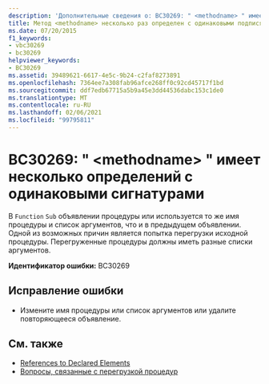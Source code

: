 ```yaml
---
description: 'Дополнительные сведения о: BC30269: " <methodname> " имеет несколько определений с одинаковыми сигнатурами'
title: Метод <methodname> несколько раз определен с одинаковыми подписями
ms.date: 07/20/2015
f1_keywords:
- vbc30269
- bc30269
helpviewer_keywords:
- BC30269
ms.assetid: 39489621-6617-4e5c-9b24-c2faf8273891
ms.openlocfilehash: 7364ee7a308fab96afce268ff0c92cd45717f1bd
ms.sourcegitcommit: ddf7edb67715a5b9a45e3dd44536dabc153c1de0
ms.translationtype: MT
ms.contentlocale: ru-RU
ms.lasthandoff: 02/06/2021
ms.locfileid: "99795811"
---
```

# <a name="bc30269-methodname-has-multiple-definitions-with-identical-signatures"></a>BC30269: " \<methodname> " имеет несколько определений с одинаковыми сигнатурами

В `Function` `Sub` объявлении процедуры или используется то же имя процедуры и список аргументов, что и в предыдущем объявлении. Одной из возможных причин является попытка перегрузки исходной процедуры. Перегруженные процедуры должны иметь разные списки аргументов.

 **Идентификатор ошибки:** BC30269

## <a name="to-correct-this-error"></a>Исправление ошибки

- Измените имя процедуры или список аргументов или удалите повторяющееся объявление.

## <a name="see-also"></a>См. также

- [References to Declared Elements](../../programming-guide/language-features/declared-elements/references-to-declared-elements.md)
- [Вопросы, связанные с перегрузкой процедур](../../programming-guide/language-features/procedures/considerations-in-overloading-procedures.md)
